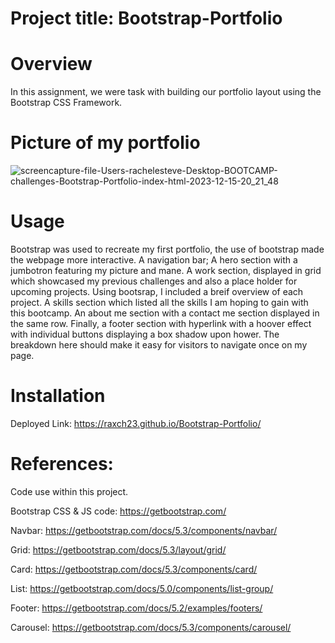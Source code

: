 # Project title: Bootstrap-Portfolio
# Overview
In this assignment, we were task with building our portfolio layout using the Bootstrap CSS Framework.

# Picture of my portfolio
![screencapture-file-Users-rachelesteve-Desktop-BOOTCAMP-challenges-Bootstrap-Portfolio-index-html-2023-12-15-20_21_48](https://github.com/Raxch23/Bootstrap-Portfolio/assets/148925012/35695d04-6ad2-4f8a-85c3-7e1e487006d8)

# Usage
Bootstrap was used to recreate my first portfolio, the use of bootstrap made the webpage more interactive. A navigation bar; A hero section with a jumbotron featuring my picture and mane. A work section, displayed in grid which showcased my previous challenges and also a place holder for upcoming projects. Using bootsrap, I included a breif overview of each project. A skills section which listed all the skills I am hoping to gain with this bootcamp. An about me section with a contact me section displayed in the same row. Finally, a footer section with hyperlink with a hoover effect with individual buttons displaying a box shadow upon hower. The breakdown here should make it easy for visitors to navigate once on my page.

# Installation
Deployed Link: https://raxch23.github.io/Bootstrap-Portfolio/


# References:
Code use within this project.

Bootstrap CSS & JS code: https://getbootstrap.com/

Navbar: https://getbootstrap.com/docs/5.3/components/navbar/

Grid: https://getbootstrap.com/docs/5.3/layout/grid/

Card: https://getbootstrap.com/docs/5.3/components/card/

List: https://getbootstrap.com/docs/5.0/components/list-group/

Footer: https://getbootstrap.com/docs/5.2/examples/footers/

Carousel: https://getbootstrap.com/docs/5.3/components/carousel/
